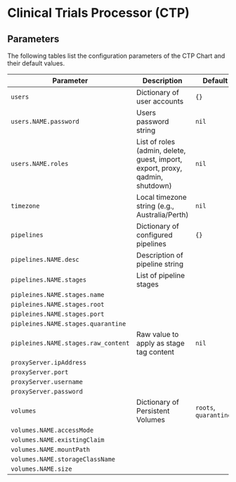 # Clinical Trials Processor (CTP)

## Parameters

The following tables list the configuration parameters of the CTP Chart and their default values.

| Parameter                                   | Description                                                                          | Default |
| ------------------------------------------- | ------------------------------------------------------------------------------------ | --- |
| `users`                                     | Dictionary of user accounts                                                          | `{}` | 
| `users.NAME.password`                       | Users password string                                                                | `nil` |
| `users.NAME.roles`                          | List of roles (admin, delete, guest, import, export, proxy, qadmin, shutdown)        | `nil` |
| `timezone`                                  | Local timezone string (e.g., Australia/Perth)                                        | `nil` |
| `pipelines`                                 | Dictionary of configured pipelines                                                   | `{}` |
| `pipelines.NAME.desc`                       | Description of pipeline string
| `pipelines.NAME.stages`                     | List of pipeline stages
| `pipleines.NAME.stages.name`
| `pipleines.NAME.stages.root`
| `pipleines.NAME.stages.port`
| `pipleines.NAME.stages.quarantine`
| `pipleines.NAME.stages.raw_content`         | Raw value to apply as stage tag content | `nil` |
| `proxyServer.ipAddress`
| `proxyServer.port`
| `proxyServer.username`
| `proxyServer.password`
| `volumes`                                   | Dictionary of Persistent Volumes | `roots`, `quarantines` |
| `volumes.NAME.accessMode`
| `volumes.NAME.existingClaim`
| `volumes.NAME.mountPath`
| `volumes.NAME.storageClassName`
| `volumes.NAME.size`

